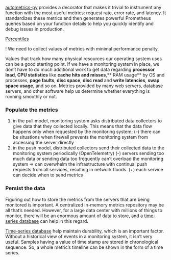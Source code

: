 [autometrics-py](https://github.com/autometrics-dev/autometrics-py) provides a decorator that makes it trivial to instrument any function with the most useful metrics: request rate, error rate, and latency. It standardizes these metrics and then generates powerful Prometheus queries based on your function details to help you quickly identify and debug issues in production.

[Percentiles](8.%20Troubleshooting/1.%20Monitoring%20and%20Alerting/Percentiles.md)

! We need to collect values of metrics with minimal performance penalty.

Values that track how many physical resources our operating system uses can be a good starting point. If we have a monitoring system in place, we don’t have to do much additional work to get data regarding **processor load**, **CPU statistics** like **cache hits and misses**,** RAM usage** by OS and processes, **page faults**, **disc space**, **disc read** and **write latencies**, **swap space usage**, and so on. Metrics provided by many web servers, database servers, and other software help us determine whether everything is running smoothly or not.
### Populate the metrics

1. in the pull model, monitoring system asks distributed data collectors to give data that they collected locally. This means that the data flow happens only when requested by the monitoring system; 
		(-) there can be situations when firewall prevents the monitoring system from accessing the server directly
2. in the push model, distributed collectors send their collected data to the monitoring system periodically (OpenTelemetry)
		(-) servers sending too much data or sending data too frequently can’t overload the monitoring system => can overwhelm the infrastructure with continual push requests from all services, resulting in network floods. 
		(+) each service can decide when to send metrics

### Persist the data

Figuring out how to store the metrics from the servers that are being monitored is important. A centralized in-memory metrics repository may be all that’s needed. However, for a large data center with millions of things to monitor, there will be an enormous amount of data to store, and a [time-series database](../../3.%20Database/OLAP/Time%20Series%20Databases/Base.md) can help in this regard.

[Time-series database](../../3.%20Database/OLAP/Time%20Series%20Databases/Base.md) help maintain durability, which is an important factor. Without a historical view of events in a monitoring system, it isn’t very useful. Samples having a value of time stamp are stored in chronological sequence. So, a whole metric’s timeline can be shown in the form of a time series.